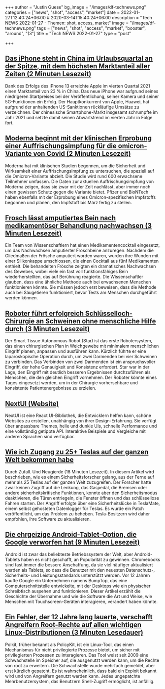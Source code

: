 +++
author = "Justin Guese"
bg_image = "/images/df-technews.png"
categories = ["news", "shot", "access", "market"]
date = 2022-01-27T12:40:24+06:00 # 2020-03-14T15:40:24+06:00
description = "Tech NEWS 2022-01-27 - Themen: shot, access, market"
image = "/images/df-technews.png"
tags = ["news", "shot", "access", "market", "booster", "around", "(3"]
title = "Tech NEWS 2022-01-27"
type = "post"

+++

## [Das iPhone steht in China im Urlaubsquartal an der Spitze, mit dem höchsten Marktanteil aller Zeiten (2 Minuten Lesezeit)](https://9to5mac.com/2022/01/26/iphone-took-top-slot-in-china/)

 Dank des Erfolgs des iPhone 13 erreichte Apple im vierten Quartal 2021 einen Marktanteil von 23 % in China. Das neue iPhone war aufgrund seines niedrigeren Startpreises bei der Veröffentlichung, seiner Kamera und seiner 5G-Funktionen ein Erfolg. Der Hauptkonkurrent von Apple, Huawei, hat aufgrund der anhaltenden US-Sanktionen rückläufige Umsätze zu verzeichnen. Der chinesische Smartphone-Markt insgesamt schrumpfte im Jahr 2021 und setzte damit seinen Abwärtstrend im vierten Jahr in Folge fort.

## [Moderna beginnt mit der klinischen Erprobung einer Auffrischungsimpfung für die omicron-Variante von Covid (2 Minuten Lesezeit)](https://www.cnbc.com/2022/01/26/moderna-starts-clinical-trial-of-booster-shot-targeting-omicron-covid-variant.html)

 Moderna hat mit klinischen Studien begonnen, um die Sicherheit und Wirksamkeit einer Auffrischungsimpfung zu untersuchen, die speziell auf die Omicron-Variante abzielt. Die Studie wird rund 600 erwachsene Teilnehmer umfassen. Die Daten zur aktuellen Auffrischungsimpfung von Moderna zeigen, dass sie zwar mit der Zeit nachlässt, aber immer noch einen gewissen Schutz gegen die Variante bietet. Pfizer und BioNTech haben ebenfalls mit der Erprobung eines Omicron-spezifischen Impfstoffs begonnen und planen, den Impfstoff bis März fertig zu stellen.

## [Frosch lässt amputiertes Bein nach medikamentöser Behandlung nachwachsen (3 Minuten Lesezeit)](https://www.theguardian.com/science/2022/jan/26/frog-regrows-amputated-leg-after-being-given-drug-treatment)

 Ein Team von Wissenschaftlern hat einen Medikamentencocktail eingesetzt, um das Nachwachsen amputierter Froschbeine anzuregen. Nachdem die Gliedmaßen der Frösche amputiert worden waren, wurden ihre Wunden mit einer Silikonkappe umschlossen, die einen Cocktail aus fünf Medikamenten enthielt. Die behandelten Frösche zeigten ein dramatisches Nachwachsen des Gewebes, wobei viele ein fast voll funktionsfähiges Bein wiederherstellten, das auf Berührung reagierte. Die Wissenschaftler glauben, dass eine ähnliche Methode auch bei erwachsenen Menschen funktionieren könnte. Sie müssen jedoch erst beweisen, dass die Methode auch bei Säugetieren funktioniert, bevor Tests am Menschen durchgeführt werden können.

## [Roboter führt erfolgreich Schlüsselloch-Chirurgie an Schweinen ohne menschliche Hilfe durch (3 Minuten Lesezeit)](https://www.theguardian.com/technology/2022/jan/26/robot-successfully-performs-keyhole-surgery-on-pigs-without-human-help)

 Der Smart Tissue Autonomous Robot (Star) ist das erste Robotersystem, das einen chirurgischen Plan in Weichgewebe mit minimalem menschlichen Eingriff planen, anpassen und ausführen kann. Kürzlich führte er eine laparoskopische Operation durch, um zwei Darmenden bei vier Schweinen zu verbinden. Das Verbinden von zwei Darmenden ist ein anspruchsvoller Eingriff, der hohe Genauigkeit und Konsistenz erfordert. Star war in der Lage, den Eingriff mit deutlich besseren Ergebnissen durchzuführen als Menschen, die den gleichen Eingriff vornehmen. Der Roboter könnte eines Tages eingesetzt werden, um in der Chirurgie vorhersehbare und konsistente Patientenergebnisse zu erzielen.

## [NextUI (Website)](https://nextui.org/?ref=producthunt)

 NextUI ist eine React UI-Bibliothek, die Entwicklern helfen kann, schöne Websites zu erstellen, unabhängig von ihrer Design-Erfahrung. Sie verfügt über anpassbare Themes, helle und dunkle UIs, schnelle Performance und eine vollständig getippte API. Interaktive Beispiele und Vergleiche mit anderen Sprachen sind verfügbar.

## [Wie ich Zugang zu 25+ Teslas auf der ganzen Welt bekommen habe](https://medium.com/@david_colombo/how-i-got-access-to-25-teslas-around-the-world-by-accident-and-curiosity-8b9ef040a028)

 Durch Zufall. Und Neugierde (18 Minuten Lesezeit). In diesem Artikel wird beschrieben, wie es einem Sicherheitsforscher gelang, aus der Ferne auf mehr als 25 Teslas auf der ganzen Welt zuzugreifen. Der Forscher hatte zwar keinen Zugriff auf die Lenkung, das Gaspedal, die Bremsen oder andere sicherheitskritische Funktionen, konnte aber den Sicherheitsmodus deaktivieren, die Türen entriegeln, die Fenster öffnen und das schlüssellose Fahren starten. Der Angriff erfolgte über eine Sicherheitslücke in TeslaMate, einem selbst gehosteten Datenlogger für Teslas. Es wurde ein Patch veröffentlicht, um das Problem zu beheben. Tesla-Besitzern wird daher empfohlen, ihre Software zu aktualisieren.

## [Die ehrgeizige Android-Tablet-Option, die Google verworfen hat (9 Minuten Lesezeit)](https://www.computerworld.com/article/3647997/android-tablet-google.html)

 Android ist zwar das beliebteste Betriebssystem der Welt, aber Android-Tablets haben es nicht geschafft, an Popularität zu gewinnen. Chromebooks sind fast immer die bessere Anschaffung, da sie viel häufiger aktualisiert werden als Tablets, so dass die Benutzer mit den neuesten Datenschutz-, Sicherheits- und Leistungsstandards unterstützt werden. Vor 12 Jahren kaufte Google ein Unternehmen namens BumpTop, das eine Computerschnittstelle entwickelte, mit der Desktops wie ein physischer Schreibtisch aussehen und funktionieren. Dieser Artikel erzählt die Geschichte der Übernahme und wie die Software die Art und Weise, wie Menschen mit Touchscreen-Geräten interagieren, verändert haben könnte.

## [Ein Fehler, der 12 Jahre lang lauerte, verschafft Angreifern Root-Rechte auf allen wichtigen Linux-Distributionen (3 Minuten Lesedauer)](https://arstechnica.com/information-technology/2022/01/a-bug-lurking-for-12-years-gives-attackers-root-on-every-major-linux-distro/)

 Polkit, früher bekannt als PolicyKit, ist ein Linux-Tool, das einen Mechanismus für nicht privilegierte Prozesse bietet, um sicher mit privilegierten Prozessen zu interagieren. Das Tool weist seit 2009 eine Schwachstelle im Speicher auf, die ausgenutzt werden kann, um die Rechte von root zu erweitern. Die Schwachstelle wurde mehrfach gemeldet, aber erst kürzlich gepatcht. Es ist wahrscheinlich, dass bald ein Exploit bekannt wird und von Angreifern genutzt werden kann. Jedes ungepatchte Mehrbenutzersystem, das Benutzern Shell-Zugriff ermöglicht, ist anfällig.

